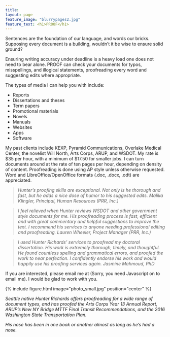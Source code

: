 ```yaml
---
title: 
layout: page
feature_image: "blurrypages2.jpg"
feature_text: <h1>PROOF</h1>
---
```


Sentences are the foundation of our language, and words our bricks. Supposing every document is a building, wouldn’t it be wise to ensure solid ground?



Ensuring writing accuracy under deadline is a heavy load one does not need to bear alone. PROOF can check your documents for typos, misspellings, and illogical statements, proofreading every word and suggesting edits where appropriate.



The types of media I can help you with include:



- Reports
- Dissertations and theses
- Term papers
- Promotional materials
- Novels
- Manuals
- Websites
- Apps
- Software



My past clients include KEXP, Pyramid Communications, Overlake Medical Center, the novelist Will North, Arts Corps, ARUP, and WSDOT. My rate is $35 per hour, with a minimum of $17.50 for smaller jobs. I can turn documents around at the rate of ten pages per hour, depending on density of content. Proofreading is done using AP style unless otherwise requested. Word and LibreOffice/OpenOffice formats (.doc, .docx, .odt) are appreciated.



> *Hunter’s proofing skills are exceptional. Not only is he thorough and fast, but he adds a nice dose of humor to his suggested edits.*
*Malika Klingler, Principal, Human Resources (PRR, Inc.)*





> *I feel relieved when Hunter reviews WSDOT and other government style documents for me. His proofreading process is fast, efficient and with great commentary and helpful suggestions to improve the text. I recommend his services to anyone needing professional editing and proofreading.*
*Lauren Wheeler, Project Manager (PRR, Inc.)*





> *I used Hunter Richards’ services to proofread my doctoral dissertation. His work is extremely thorough, timely, and thoughtful. He found countless spelling and grammatical errors, and proofed the work to near perfection. I confidently endorse his work and would happily use his proofing services again.*
*Jasmine Mahmoud, PhD*





If you are interested, please email me at <script type="text/javascript" language="javascript">
<!--
// Email obfuscator script 2.1 by Tim Williams, University of Arizona
// Random encryption key feature coded by Andrew Moulden
// This code is freeware provided these four comment lines remain intact
// A wizard to generate this code is at http://www.jottings.com/obfuscator/
{ coded = "FADDNsnYDnKc@Fw.ws"
  key = "HipkR0OBdfLAyK2hYZGTF8SXmvnNIMc3olVJ95eUExwbq17P4gDjQzursa6CtW"
  shift=coded.length
  link=""
  for (i=0; i<coded.length; i++) {
    if (key.indexOf(coded.charAt(i))==-1) {
      ltr = coded.charAt(i)
      link += (ltr)
    }
    else {     
      ltr = (key.indexOf(coded.charAt(i))-shift+key.length) % key.length
      link += (key.charAt(ltr))
    }
  }
document.write("<a href='mailto:"+link+"'>"+link+"</a>")
}
//-->
</script><noscript>(Sorry, you need Javascript on to email me)</noscript>. I would be glad to work with you.
<p></p>
{% include figure.html image="photo_small.jpg" position="center" %}

*Seattle native Hunter Richards offers proofreading for a wide range of document types, and has proofed the Arts Corps Year 13 Annual Report, ARUP’s New NY Bridge MTTF Final Transit Recommendations, and the 2016 Washington State Transportation Plan.*

*His nose has been in one book or another almost as long as he’s had a nose.*
